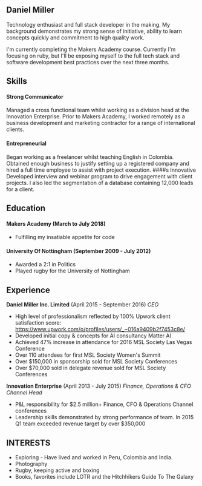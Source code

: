 
## Daniel Miller

Technology enthusiast and full stack developer in the making. My background demonstrates my strong sense of initiative, ability to learn concepts quickly and commitment to high quality work. 

I'm currently completing the Makers Academy course. Currently I'm focusing on ruby, but I'll be exposing myself to the full tech stack and software development best practices over the next three months. 

## Skills

#### Strong Communicator
Managed a cross functional team whilst working as a division head at the Innovation Enterprise. Prior to Makers Academy, I worked remotely as a business development and marketing contractor for a range of international clients. 
#### Entrepreneurial 
Began working as a freelancer whilst teaching English in Colombia. Obtained enough business to justify setting up a registered company and hired a full time employee to assist with project execution. 
####s Innovative 
Developed interview and webinar program to drive engagement with client projects. I also led the segmentation of a database containing 12,000 leads for a client. 

## Education

#### Makers Academy (March to July 2018)
 - Fulfilling my insatiable appetite for code

#### University Of Nottingham (September 2009 - July 2012)
 - Awarded a 2:1 in Politics
 - Played rugby for the University of Nottingham

## Experience

**Daniel Miller Inc. Limited** (April 2015 - September 2016)
*CEO*
 - High level of professionalism reflected by 100% Upwork client satisfaction score: https://www.upwork.com/o/profiles/users/_~016a9409b2f7453c8e/
 - Developed initial copy & concepts for AI consultancy Matter AI
 - Achieved 47% increase in attendance for 2016 MSL Society Las Vegas Conference
 - Over 110 attendees for first MSL Society Women's Summit
 - Over $150,000 in sponsorship sold for MSL Society Conferences
 - Over $70,000 sold in delegate revenue sold for MSL Society Conferences

**Innovation Enterprise** (April 2013 - July 2015)
*Finance, Operations & CFO Channel Head*
 - P&L responsibility for $2.5 million+ Finance, CFO & Operations Channel conferences
 - Leadership skills demonstrated by strong performance of team. In 2015 Q1 team exceeded revenue target by over $350,000
 
## INTERESTS
 - Exploring - Have lived and worked in Peru, Colombia and India. 
 - Photography
 - Rugby, keeping active and boxing
 - Books, favorites include LOTR and the Hitchhikers Guide To The Galaxy 
 